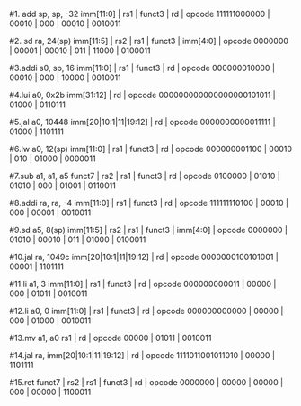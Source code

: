 #1. add sp, sp, -32
imm[11:0]  | rs1   | funct3 | rd    | opcode
111111000000 | 00010 | 000    | 00010 | 0010011

#2. sd ra, 24(sp)
imm[11:5] | rs2   | rs1   | funct3 | imm[4:0] | opcode
0000000   | 00001 | 00010 | 011    | 11000    | 0100011

#3.addi s0, sp, 16
imm[11:0]  | rs1   | funct3 | rd    | opcode
000000010000 | 00010 | 000    | 10000 | 0010011

#4.lui a0, 0x2b
imm[31:12]            | rd    | opcode
000000000000000000101011 | 01000 | 0110111

#5.jal a0, 10448
imm[20|10:1|11|19:12] | rd    | opcode
0000000000011111       | 01000 | 1101111

#6.lw a0, 12(sp)
imm[11:0]  | rs1   | funct3 | rd    | opcode
000000001100 | 00010 | 010    | 01000 | 0000011

#7.sub a1, a1, a5
funct7   | rs2   | rs1   | funct3 | rd    | opcode
0100000  | 01010 | 01010 | 000    | 01001 | 0110011

#8.addi ra, ra, -4
imm[11:0]  | rs1   | funct3 | rd    | opcode
111111110100 | 00010 | 000    | 00001 | 0010011

#9.sd a5, 8(sp)
imm[11:5] | rs2   | rs1   | funct3 | imm[4:0] | opcode
0000000   | 01010 | 00010 | 011    | 01000    | 0100011

#10.jal ra, 1049c
imm[20|10:1|11|19:12] | rd    | opcode
0000000100101001       | 00001 | 1101111

#11.li a1, 3
imm[11:0]  | rs1   | funct3 | rd    | opcode
000000000011 | 00000 | 000    | 01011 | 0010011

#12.li a0, 0
imm[11:0]  | rs1   | funct3 | rd    | opcode
000000000000 | 00000 | 000    | 01000 | 0010011

#13.mv a1, a0
rs1   | rd    | opcode
00000 | 01011 | 0010011

#14.jal ra, <printf>
imm[20|10:1|11|19:12] | rd    | opcode
1111011001011010       | 00000 | 1101111

#15.ret
funct7   | rs2   | rs1   | funct3 | rd    | opcode
0000000  | 00000 | 00000 | 000    | 00000 | 1100011
